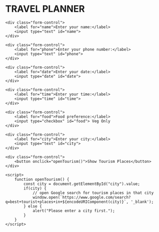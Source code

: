 <!DOCTYPE html>
<html lang="en">
<head>
    <meta charset="UTF-8">
    <meta name="viewport" content="width=device-width, initial-scale=1.0">
    <title>Travel Planner</title>
    <style>
        .form-control {
            margin-bottom: 10px;
        }
    </style>
</head>
<body>
    <h1>TRAVEL PLANNER</h1>

    <div class="form-control">
        <label for="name">Enter your name:</label>
        <input type="text" id="name">
    </div>

    <div class="form-control">
        <label for="phone">Enter your phone number:</label>
        <input type="text" id="phone">
    </div>

    <div class="form-control">
        <label for="date">Enter your date:</label>
        <input type="date" id="date">
    </div>

    <div class="form-control">
        <label for="time">Enter your time:</label>
        <input type="time" id="time">
    </div>

    <div class="form-control">
        <label for="food">Food preference:</label>
        <input type="checkbox" id="food"> Veg Only
    </div>

    <div class="form-control">
        <label for="city">Enter your city:</label>
        <input type="text" id="city">
    </div>

    <div class="form-control">
        <button onclick="openTourism()">Show Tourism Places</button>
    </div>

    <script>
        function openTourism() {
            const city = document.getElementById("city").value;
            if(city) {
                // open Google search for tourism places in that city
                window.open(`https://www.google.com/search?q=best+tourist+places+in+${encodeURIComponent(city)}`, '_blank');
            } else {
                alert("Please enter a city first.");
            }
        }
    </script>
</body>
</html>
